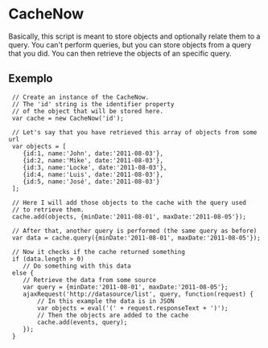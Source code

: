 # CacheNow

Basically, this script is meant to store objects and optionally relate them to
a query. You can't perform queries, but you can store objects from a query that
you did. You can then retrieve the objects of an specific query.

## Exemplo

     // Create an instance of the CacheNow.
     // The 'id' string is the identifier property
     // of the object that will be stored here.
     var cache = new CacheNow('id');
     
     // Let's say that you have retrieved this array of objects from some url
     var objects = [
		{id:1, name:'John', date:'2011-08-03'},
		{id:2, name:'Mike', date:'2011-08-03'},
		{id:3, name:'Locke', date:'2011-08-03'},
		{id:4, name:'Luis', date:'2011-08-03'},
		{id:5, name:'José', date:'2011-08-03'}
     ];
     
     // Here I will add those objects to the cache with the query used
     // to retrieve them.
     cache.add(objects, {minDate:'2011-08-01', maxDate:'2011-08-05'});
     
     // After that, another query is performed (the same query as before)
     var data = cache.query({minDate:'2011-08-01', maxDate:'2011-08-05'});
     
     // Now it checks if the cache returned something
     if (data.length > 0)
     	// Do something with this data
     else {
     	// Retrieve the data from some source
     	var query = {minDate:'2011-08-01', maxDate:'2011-08-05'};
     	ajaxRequest('http://datasource/list', query, function(request) {
     		// In this example the data is in JSON
     		var objects = eval('(' + request.responseText + ')');
     		// Then the objects are added to the cache
			cache.add(events, query);
     	});
     }
